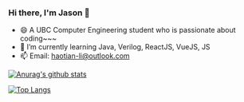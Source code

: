 ### Hi there, I'm Jason 👋

- 😄 A UBC Computer Engineering student who is passionate about coding~~~
- 🌱 I’m currently learning Java, Verilog, ReactJS, VueJS, JS
- 📫 Email: haotian-li@outlook.com


[![Anurag's github stats](https://github-readme-stats.vercel.app/api?username=JasonLi-9933&show_icons=true)](https://github.com/anuraghazra/github-readme-stats)

[![Top Langs](https://github-readme-stats.vercel.app/api/top-langs/?username=JasonLi-9933&layout=compact)](https://github.com/anuraghazra/github-readme-stats)
